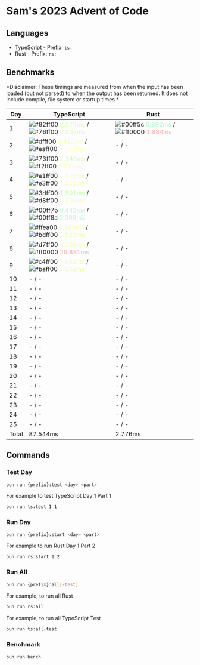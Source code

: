 # Sam's 2023 Advent of Code

## Languages

- TypeScript - Prefix: `ts:`
- Rust - Prefix: `rs:`

## Benchmarks

<!--BENCHMARKSTART-->*Disclaimer: These timings are measured from when the input has been loaded (but not parsed) to when the output has been returned. It does not include compile, file system or startup times.*

|Day|TypeScript|Rust|
|-|-|-|
|1|![#82ff00](https://placehold.co/10x10/82ff00/82ff00.png) <span style="color: #d5ffaa">2.374ms</span> / ![#76ff00](https://placehold.co/10x10/76ff00/76ff00.png) <span style="color: #d1ffaa">2.202ms</span>|![#00ff5c](https://placehold.co/10x10/00ff5c/00ff5c.png) <span style="color: #aaffc9">0.892ms</span> / ![#ff0000](https://placehold.co/10x10/ff0000/ff0000.png) <span style="color: #ffaaaa">1.884ms</span>|
|2|![#dfff00](https://placehold.co/10x10/dfff00/dfff00.png) <span style="color: #f4ffaa">4.411ms</span> / ![#eaff00](https://placehold.co/10x10/eaff00/eaff00.png) <span style="color: #f8ffaa">4.737ms</span>|- / -|
|3|![#73ff00](https://placehold.co/10x10/73ff00/73ff00.png) <span style="color: #d0ffaa">2.145ms</span> / ![#f2ff00](https://placehold.co/10x10/f2ff00/f2ff00.png) <span style="color: #fbffaa">5.017ms</span>|- / -|
|4|![#e1ff00](https://placehold.co/10x10/e1ff00/e1ff00.png) <span style="color: #f5ffaa">4.476ms</span> / ![#e3ff00](https://placehold.co/10x10/e3ff00/e3ff00.png) <span style="color: #f6ffaa">4.551ms</span>|- / -|
|5|![#3dff00](https://placehold.co/10x10/3dff00/3dff00.png) <span style="color: #beffaa">1.501ms</span> / ![#d8ff00](https://placehold.co/10x10/d8ff00/d8ff00.png) <span style="color: #f2ffaa">4.204ms</span>|- / -|
|6|![#00ff7b](https://placehold.co/10x10/00ff7b/00ff7b.png) <span style="color: #aaffd3">0.442ms</span> / ![#00ff8a](https://placehold.co/10x10/00ff8a/00ff8a.png) <span style="color: #aaffd8">0.398ms</span>|- / -|
|7|![#ffea00](https://placehold.co/10x10/ffea00/ffea00.png) <span style="color: #fff8aa">6.269ms</span> / ![#bdff00](https://placehold.co/10x10/bdff00/bdff00.png) <span style="color: #e9ffaa">3.523ms</span>|- / -|
|8|![#d7ff00](https://placehold.co/10x10/d7ff00/d7ff00.png) <span style="color: #f2ffaa">4.193ms</span> / ![#ff0000](https://placehold.co/10x10/ff0000/ff0000.png) <span style="color: #ffaaaa">29.881ms</span>|- / -|
|9|![#c4ff00](https://placehold.co/10x10/c4ff00/c4ff00.png) <span style="color: #ebffaa">3.681ms</span> / ![#beff00](https://placehold.co/10x10/beff00/beff00.png) <span style="color: #e9ffaa">3.539ms</span>|- / -|
|10|- / -|- / -|
|11|- / -|- / -|
|12|- / -|- / -|
|13|- / -|- / -|
|14|- / -|- / -|
|15|- / -|- / -|
|16|- / -|- / -|
|17|- / -|- / -|
|18|- / -|- / -|
|19|- / -|- / -|
|20|- / -|- / -|
|21|- / -|- / -|
|22|- / -|- / -|
|23|- / -|- / -|
|24|- / -|- / -|
|25|- / -|- / -|
|Total|87.544ms|2.776ms|<!--BENCHMARKEND-->

## Commands

### Test Day

```bash
bun run {prefix}:test <day> <part>
```

For example to test TypeScript Day 1 Part 1
```bash
bun run ts:test 1 1
```

### Run Day

```bash
bun run {prefix}:start <day> <part>
```

For example to run Rust Day 1 Part 2
```bash
bun run rs:start 1 2
```

### Run All

```bash
bun run {prefix}:all[-test]
```

For example, to run all Rust

```bash
bun run rs:all
```

For example, to run all TypeScript Test

```bash
bun run ts:all-test
```

### Benchmark

```bash
bun run bench
```
